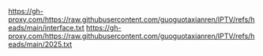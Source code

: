 https://gh-proxy.com/https://raw.githubusercontent.com/guoguotaxianren/IPTV/refs/heads/main/interface.txt
https://gh-proxy.com/https://raw.githubusercontent.com/guoguotaxianren/IPTV/refs/heads/main/2025.txt
